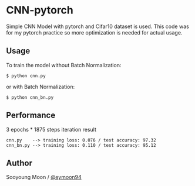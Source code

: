 # CNN-pytorch
Simple CNN Model with pytorch and Cifar10 dataset is used. This code was for my pytorch practice so more optimization is needed for actual usage.


## Usage
To train the model without Batch Normalization:

    $ python cnn.py

or with Batch Normalization:

    $ python cnn_bn.py


## Performance
3 epochs * 1875 steps iteration result

    cnn.py    --> training loss: 0.076 / test accuracy: 97.32
    cnn_bn.py --> training loss: 0.110 / test accuracy: 95.12


## Author
Sooyoung Moon / [@symoon94](https://twitter.com/?lang=ko)